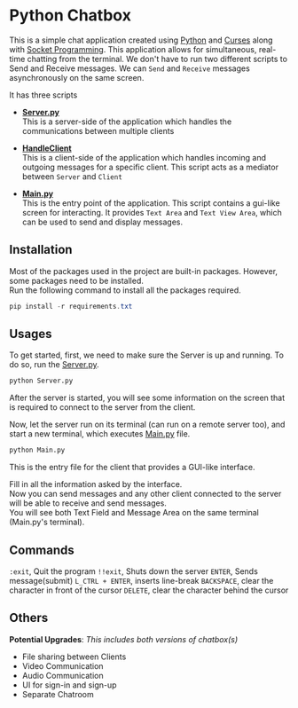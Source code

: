 # Python Chatbox

This is a simple chat application created using [Python](https://www.python.org/) and [Curses](https://docs.python.org/3/howto/curses.html) along with [Socket Programming](https://docs.python.org/3/library/socket.html). This application allows for simultaneous, real-time chatting from the terminal. We don't have to run two different scripts to Send and Receive messages. We can `Send` and `Receive` messages asynchronously on the same screen.

It has three scripts

-   **[Server.py](./version_1/Server.py)**  
    This is a server-side of the application which handles the communications between multiple clients

-   **[HandleClient](./packages/HandleClient.py)**  
    This is a client-side of the application which handles incoming and outgoing messages for a specific client. This script acts as a mediator between `Server` and `Client`

-   **[Main.py](./Main.py)**  
    This is the entry point of the application. This script contains a gui-like screen for interacting. It provides `Text Area` and `Text View Area`, which can be used to send and display messages.

## Installation
Most of the packages used in the project are built-in packages. However, some packages need to be installed.  
Run the following command to install all the packages required. 

```powershell
pip install -r requirements.txt
```

## Usages
To get started, first, we need to make sure the Server is up and running. To do so, run the [Server.py](./version_1/Server.py).
```bash
python Server.py
```
After the server is started, you will see some information on the screen that is required to connect to the server from the client. 

Now, let the server run on its terminal (can run on a remote server too), and start a new terminal, which executes [Main.py](./Main.py) file.
```bash
python Main.py
```
This is the entry file for the client that provides a GUI-like interface. 

Fill in all the information asked by the interface.   
Now you can send messages and any other client connected to the server will be able to receive and send messages.   
You will see both Text Field and Message Area on the same terminal (Main.py's terminal).  

## Commands
`:exit`, Quit the program
`!!exit`, Shuts down the server
`ENTER`, Sends message(submit)
`L_CTRL + ENTER`, inserts line-break
`BACKSPACE`, clear the character in front of the cursor
`DELETE`, clear the character behind the cursor

## Others
**Potential Upgrades**:
_This includes both versions of chatbox(s)_

-   File sharing between Clients
-   Video Communication
-   Audio Communication
-   UI for sign-in and sign-up
-   Separate Chatroom
